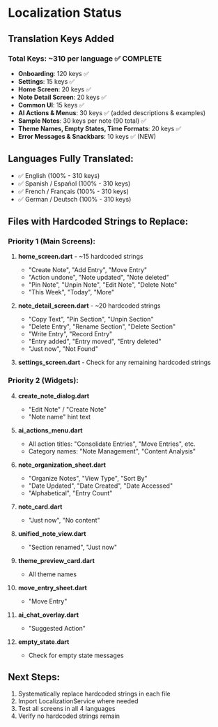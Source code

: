 # Localization Status

## Translation Keys Added

### Total Keys: ~310 per language ✅ COMPLETE
- **Onboarding**: 120 keys ✅
- **Settings**: 15 keys ✅
- **Home Screen**: 20 keys ✅
- **Note Detail Screen**: 20 keys ✅
- **Common UI**: 15 keys ✅
- **AI Actions & Menus**: 30 keys ✅ (added descriptions & examples)
- **Sample Notes**: 30 keys per note (90 total) ✅
- **Theme Names, Empty States, Time Formats**: 20 keys ✅
- **Error Messages & Snackbars**: 10 keys ✅ (NEW)

## Languages Fully Translated:
- ✅ English (100% - 310 keys)
- ✅ Spanish / Español (100% - 310 keys)
- ✅ French / Français (100% - 310 keys)
- ✅ German / Deutsch (100% - 310 keys)

## Files with Hardcoded Strings to Replace:

### Priority 1 (Main Screens):
1. **home_screen.dart** - ~15 hardcoded strings
   - "Create Note", "Add Entry", "Move Entry"
   - "Action undone", "Note updated", "Note deleted"
   - "Pin Note", "Unpin Note", "Edit Note", "Delete Note"
   - "This Week", "Today", "More"

2. **note_detail_screen.dart** - ~20 hardcoded strings
   - "Copy Text", "Pin Section", "Unpin Section"
   - "Delete Entry", "Rename Section", "Delete Section"
   - "Write Entry", "Record Entry"
   - "Entry added", "Entry moved", "Entry deleted"
   - "Just now", "Not Found"

3. **settings_screen.dart** - Check for any remaining hardcoded strings

### Priority 2 (Widgets):
4. **create_note_dialog.dart**
   - "Edit Note" / "Create Note"
   - "Note name" hint text

5. **ai_actions_menu.dart**
   - All action titles: "Consolidate Entries", "Move Entries", etc.
   - Category names: "Note Management", "Content Analysis"

6. **note_organization_sheet.dart**
   - "Organize Notes", "View Type", "Sort By"
   - "Date Updated", "Date Created", "Date Accessed"
   - "Alphabetical", "Entry Count"

7. **note_card.dart**
   - "Just now", "No content"

8. **unified_note_view.dart**
   - "Section renamed", "Just now"

9. **theme_preview_card.dart**
   - All theme names

10. **move_entry_sheet.dart**
    - "Move Entry"

11. **ai_chat_overlay.dart**
    - "Suggested Action"

12. **empty_state.dart**
    - Check for empty state messages

## Next Steps:
1. Systematically replace hardcoded strings in each file
2. Import LocalizationService where needed
3. Test all screens in all 4 languages
4. Verify no hardcoded strings remain


